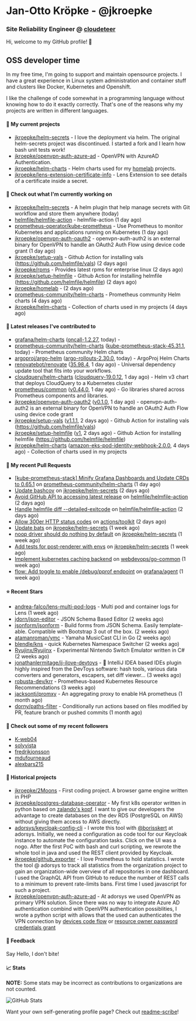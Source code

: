 # Jan-Otto Kröpke - @jkroepke
### Site Reliability Engineer @ [cloudeteer](https://cloudeteer.de/)

Hi, welcome to my GitHub profile! 👋

## OSS developer time
In my free time, I'm going to support and maintain opensource projects. I have a great experience in Linux system administration and container stuff and clusters like Docker, Kubernetes and Openshift.

I like the challenge of code somewhat in a programming language without knowing how to do it exactly correctly. That's one of the reasons why my projects are written in different languages.

#### 🌱 My current projects
- [jkroepke/helm-secrets](https://github.com/jkroepke/helm-secrets) - I love the deployment via helm. The original helm-secrets project was discontinued. I started a fork and I learn how bash unit tests work!
- [jkroepke/openvpn-auth-azure-ad](https://github.com/jkroepke/openvpn-auth-azure-ad) - OpenVPN with AzureAD Authentication.
- [jkroepke/helm-charts](https://github.com/jkroepke/helm-charts) - Helm charts used for my [homelab](https://github.com/jkroepke/homelab) projects.
- [jkroepke/lens-extension-certificate-info](https://github.com/jkroepke/lens-extension-certificate-info) - Lens Extension to see details of a certificate inside a secret.

#### 👷 Check out what I'm currently working on

- [jkroepke/helm-secrets](https://github.com/jkroepke/helm-secrets) - A helm plugin that help manage secrets with Git workflow and store them anywhere (today)
- [helmfile/helmfile-action](https://github.com/helmfile/helmfile-action) - helmfile-action (1 day ago)
- [prometheus-operator/kube-prometheus](https://github.com/prometheus-operator/kube-prometheus) - Use Prometheus to monitor Kubernetes and applications running on Kubernetes (1 day ago)
- [jkroepke/openvpn-auth-oauth2](https://github.com/jkroepke/openvpn-auth-oauth2) - openvpn-auth-auth2 is an external binary for OpenVPN to handle an OAuth2 Auth Flow using device code grant (1 day ago)
- [jkroepke/setup-vals](https://github.com/jkroepke/setup-vals) - Github Action for installing vals (https://github.com/helmfile/vals) (2 days ago)
- [jkroepke/rpms](https://github.com/jkroepke/rpms) - Provides latest rpms for enterprise linux (2 days ago)
- [jkroepke/setup-helmfile](https://github.com/jkroepke/setup-helmfile) - Github Action for installing helmfile (https://github.com/helmfile/helmfile) (2 days ago)
- [jkroepke/homelab](https://github.com/jkroepke/homelab) -  (2 days ago)
- [prometheus-community/helm-charts](https://github.com/prometheus-community/helm-charts) - Prometheus community Helm charts (4 days ago)
- [jkroepke/helm-charts](https://github.com/jkroepke/helm-charts) - Collection of charts used in my projects (4 days ago)

#### 🔭 Latest releases I've contributed to

- [grafana/helm-charts](https://github.com/grafana/helm-charts) ([oncall-1.2.27](https://github.com/grafana/helm-charts/releases/tag/oncall-1.2.27), today) - 
- [prometheus-community/helm-charts](https://github.com/prometheus-community/helm-charts) ([kube-prometheus-stack-45.31.1](https://github.com/prometheus-community/helm-charts/releases/tag/kube-prometheus-stack-45.31.1), today) - Prometheus community Helm charts
- [argoproj/argo-helm](https://github.com/argoproj/argo-helm) ([argo-rollouts-2.30.0](https://github.com/argoproj/argo-helm/releases/tag/argo-rollouts-2.30.0), today) - ArgoProj Helm Charts
- [renovatebot/renovate](https://github.com/renovatebot/renovate) ([35.98.4](https://github.com/renovatebot/renovate/releases/tag/35.98.4), 1 day ago) - Universal dependency update tool that fits into your workflows.
- [cloudquery/helm-charts](https://github.com/cloudquery/helm-charts) ([cloudquery-19.0.12](https://github.com/cloudquery/helm-charts/releases/tag/cloudquery-19.0.12), 1 day ago) - Helm v3 chart that deploys CloudQuery to a Kubernetes cluster
- [prometheus/common](https://github.com/prometheus/common) ([v0.44.0](https://github.com/prometheus/common/releases/tag/v0.44.0), 1 day ago) - Go libraries shared across Prometheus components and libraries.
- [jkroepke/openvpn-auth-oauth2](https://github.com/jkroepke/openvpn-auth-oauth2) ([v0.1.0](https://github.com/jkroepke/openvpn-auth-oauth2/releases/tag/v0.1.0), 1 day ago) - openvpn-auth-auth2 is an external binary for OpenVPN to handle an OAuth2 Auth Flow using device code grant
- [jkroepke/setup-vals](https://github.com/jkroepke/setup-vals) ([v1.1.1](https://github.com/jkroepke/setup-vals/releases/tag/v1.1.1), 2 days ago) - Github Action for installing vals (https://github.com/helmfile/vals)
- [jkroepke/setup-helmfile](https://github.com/jkroepke/setup-helmfile) ([v1](https://github.com/jkroepke/setup-helmfile/releases/tag/v1), 2 days ago) - Github Action for installing helmfile (https://github.com/helmfile/helmfile)
- [jkroepke/helm-charts](https://github.com/jkroepke/helm-charts) ([amazon-eks-pod-identity-webhook-2.0.0](https://github.com/jkroepke/helm-charts/releases/tag/amazon-eks-pod-identity-webhook-2.0.0), 4 days ago) - Collection of charts used in my projects

#### 🔨 My recent Pull Requests

- [[kube-prometheus-stack] Minify Grafana Dashboards and Update CRDs to 0.65.1](https://github.com/prometheus-community/helm-charts/pull/3416) on [prometheus-community/helm-charts](https://github.com/prometheus-community/helm-charts) (1 day ago)
- [Update bashcov](https://github.com/jkroepke/helm-secrets/pull/377) on [jkroepke/helm-secrets](https://github.com/jkroepke/helm-secrets) (2 days ago)
- [Avoid GitHub API to accessing latest release](https://github.com/helmfile/helmfile-action/pull/34) on [helmfile/helmfile-action](https://github.com/helmfile/helmfile-action) (2 days ago)
- [Handle helmfile diff --detailed-exitcode](https://github.com/helmfile/helmfile-action/pull/33) on [helmfile/helmfile-action](https://github.com/helmfile/helmfile-action) (2 days ago)
- [Allow 300er HTTP status codes](https://github.com/actions/toolkit/pull/1426) on [actions/toolkit](https://github.com/actions/toolkit) (2 days ago)
- [Update bats](https://github.com/jkroepke/helm-secrets/pull/369) on [jkroepke/helm-secrets](https://github.com/jkroepke/helm-secrets) (1 week ago)
- [noop driver should do nothing by default](https://github.com/jkroepke/helm-secrets/pull/368) on [jkroepke/helm-secrets](https://github.com/jkroepke/helm-secrets) (1 week ago)
- [Add tests for post-renderer with envs](https://github.com/jkroepke/helm-secrets/pull/367) on [jkroepke/helm-secrets](https://github.com/jkroepke/helm-secrets) (1 week ago)
- [Implement kubernetes caching backend](https://github.com/webdevops/go-common/pull/4) on [webdevops/go-common](https://github.com/webdevops/go-common) (1 week ago)
- [flow: Add toggle to enable /debug/pprof endpoint](https://github.com/grafana/agent/pull/3883) on [grafana/agent](https://github.com/grafana/agent) (1 week ago)

#### ⭐ Recent Stars

- [andrea-falco/lens-multi-pod-logs](https://github.com/andrea-falco/lens-multi-pod-logs) - Multi pod and container logs for Lens (1 week ago)
- [jdorn/json-editor](https://github.com/jdorn/json-editor) - JSON Schema Based Editor (2 weeks ago)
- [jsonform/jsonform](https://github.com/jsonform/jsonform) - Build forms from JSON Schema. Easily template-able. Compatible with Bootstrap 3 out of the box. (2 weeks ago)
- [atamanroman/ymc](https://github.com/atamanroman/ymc) - Yamaha MusicCast CLI in Go (2 weeks ago)
- [blendle/kns](https://github.com/blendle/kns) - quick Kubernetes Namespace Switcher (2 weeks ago)
- [Ryujinx/Ryujinx](https://github.com/Ryujinx/Ryujinx) - Experimental Nintendo Switch Emulator written in C# (2 weeks ago)
- [jonathanlermitage/ij-ilove-devtoys](https://github.com/jonathanlermitage/ij-ilove-devtoys) - 🧩 IntelliJ IDEA based IDEs plugin highly inspired from the DevToys software: hash tools, various data converters and generators, escapers, set diff viewer... (3 weeks ago)
- [robusta-dev/krr](https://github.com/robusta-dev/krr) - Prometheus-based Kubernetes Resource Recommendations (3 weeks ago)
- [jacksontj/promxy](https://github.com/jacksontj/promxy) - An aggregating proxy to enable HA prometheus (1 month ago)
- [dorny/paths-filter](https://github.com/dorny/paths-filter) - Conditionally run actions based on files modified by PR, feature branch or pushed commits (1 month ago)

#### 👯 Check out some of my recent followers

- [K-web04](https://github.com/K-web04)
- [solyvista](https://github.com/solyvista)
- [fredrikjonsson](https://github.com/fredrikjonsson)
- [mdufourneaud](https://github.com/mdufourneaud)
- [alexbars215](https://github.com/alexbars215)

#### 📜 Historical projects
- [jkroepke/2Moons](https://github.com/jkroepke/2Moons) - First coding project. A browser game engine written in PHP
- [jkroepke/postgres-database-operator](https://github.com/jkroepke/postgres-database-operator) - My first k8s operator written in python based on [zalando's kopf](https://github.com/zalando-incubator/kopf). I want to give our developers the advantage to create databases on the dev RDS (PostgreSQL on AWS) without giving them access to AWS directly.
- [adorsys/keycloak-config-cli](https://github.com/adorsys/keycloak-config-cli) - I wrote this tool with [@borisskert](https://github.com/borisskert) at adorsys. Initially, we need a configuration as code tool for our Keycloak instance to automate the configuration tasks. Click on the UI was a nogo. After the first PoC with bash and curl scripting, we rewrote the whole tool in java and used the REST client provided by Keycloak.
- [jkroepke/github_exporter](https://github.com/jkroepke/github_exporter) - I love Prometheus to hold statistics. I wrote the tool @ adorsys to track all statistics from the organization project to gain an organization-wide overview of all repositories in one dashboard. I used the GraphQL API from GitHub to reduce the number of REST calls to a minimum to prevent rate-limits bans. First time I used javascript for such a project.
- [jkroepke/openvpn-auth-azure-ad](https://github.com/jkroepke/openvpn-auth-azure-ad) - At adorsys we used OpenVPN as primary VPN solution. Since there was no way to integrate Azure AD authentication combind with OpenVPN authentication possiblities, I wrote a python script with allows that the used can authenticates the VPN connection by [devices code flow](https://docs.microsoft.com/en-us/azure/active-directory/develop/v2-oauth2-device-code) or [resource owner password credentials grant](https://docs.microsoft.com/en-us/azure/active-directory/develop/v2-oauth-ropc)

#### 💬 Feedback

Say Hello, I don't bite!

#### 📈 Stats

**NOTE:** Some stats may be incorrect as contributions to organizations
are not counted.

![GitHub Stats](https://github-readme-stats.vercel.app/api?username=jkroepke&count_private=false&theme=tokyonight&show_icons=true)

Want your own self-generating profile page? Check out [readme-scribe](https://github.com/muesli/readme-scribe)!

